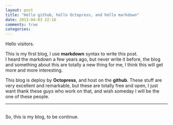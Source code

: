 ```yaml
---
layout: post
title: "Hello github, hello Octopress, and hello markdown"
date: 2013-04-03 22:16
comments: true
categories: 
---
```

Hello visitors.  

This is my first blog, I use **markdown** syntax to write this post.  
I heard the markdown a few years ago, but never write it before, the blog and
something about this are totally a new thing for me, I think this will get more
and more interesting.

This blog is deploy by **Octopress**, and host on the **github**.
These stuff are very excellent and remarkable, but these are totally free and
open, I just want thank these guys who work on that, and wish someday I will
be the one of these people.

---------------
<br>
So, this is my blog, to be continue.
